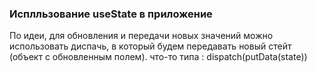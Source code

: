 ### Исплльзование useState в приложение
По идеи, для обновления и передачи новых значений можно использовать  диспачь, в который будем передавать новый стейт (объект с обновленным полем). что-то типа : dispatch(putData(state))


